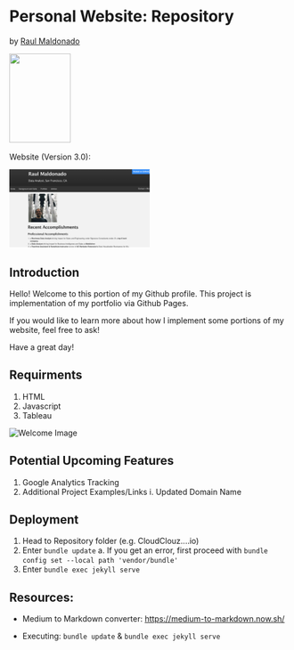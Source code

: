 # Personal Website: Repository
by [Raul Maldonado](https://cloudchaoszero.github.io/)


<a href="https://cloudchaoszero.github.io/">
     <img src="https://miro.medium.com/max/308/1*uTD6djbD6vJOfvllre6Pdw.jpeg" width="110" height="160">
</a>

Website (Version 3.0): 

<a href="https://cloudchaoszero.github.io/">
     <img src="images/WebsiteVersions/Version_3_0.png" width="50%" height="50%">
</a>

## Introduction

Hello! Welcome to this portion of my Github profile. This project is implementation of my portfolio via Github Pages.

If you would like to learn more about how I implement some portions of my website, feel free to ask!

Have a great day!

## Requirments

1. HTML
2. Javascript
3. Tableau

<img src="https://media.giphy.com/media/o0vwzuFwCGAFO/giphy.gif" title="Welcome Image">


## Potential Upcoming Features

1. Google Analytics Tracking
2. Additional Project Examples/Links
    i. Updated Domain Name

## Deployment

1. Head to Repository folder (e.g. CloudClouz....io)
2. Enter `bundle update`
     a. If you get an error, first proceed with `bundle config set --local path 'vendor/bundle'`
3. Enter `bundle exec jekyll serve`

## Resources:

* Medium to Markdown converter: https://medium-to-markdown.now.sh/

* Executing: `bundle update` & `bundle exec jekyll serve`